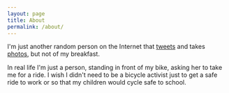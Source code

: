 ```yaml
---
layout: page
title: About
permalink: /about/
---
```


I'm just another random person on the Internet that [tweets](http://twitter.com/pablogl) and takes [photos](http://www.flickr.com/photos/gomesp), but not of my breakfast.

In real life I'm just a person, standing in front of my bike, asking her to take me for a ride. I wish I didn't need to be a bicycle activist just to get a safe ride to work or so that my children would cycle safe to school.